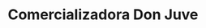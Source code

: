 ---
title: "Comercializadora Don Juve"
url: /santiago-tianguistenco/comercializadora-don-juve/
shop: comodidad
---
